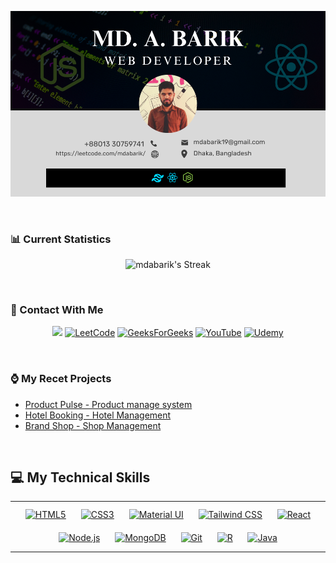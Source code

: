 
<!-- https://raw.githubusercontent.com/mdabarik/mdabarik/main/images/banner.png -->
<!-- ![Alt text](https://raw.githubusercontent.com/mdabarik/mdabarik/main/images/banner.png) -->
[![LeetCode Profile](https://raw.githubusercontent.com/mdabarik/mdabarik/main/banner/git-banner-v-3.png)](https://leetcode.com/mdabarik/)

<br />


### 📊 Current Statistics

<div align="center">

![mdabarik's Streak](https://github-readme-streak-stats.herokuapp.com/?user=mdabarik&theme=highcontrast&hide_border=true)
</div>
<!-- 
<div align="center">

![mdabarik's Stats](https://github-readme-stats.vercel.app/api?username=mdabarik&theme=highcontrast&show_icons=true&hide_border=true&count_private=true)

![mdabarik's Top Languages](https://github-readme-stats.vercel.app/api/top-langs/?username=mdabarik&theme=highcontrast&show_icons=true&hide_border=true&layout=compact)
</div> -->

<br />


### 📨 Contact With Me
<div align="center">

[![](https://img.shields.io/badge/LinkedIn-0077B5?style=for-the-badge&logo=linkedin&logoColor=white)](https://www.linkedin.com/in/md-a-barik/) 
[![LeetCode](https://img.shields.io/badge/LeetCode-000000?style=for-the-badge&logo=LeetCode&logoColor=#d16c06)](https://leetcode.com/mdabarik/)
[![GeeksForGeeks](https://img.shields.io/badge/GeeksforGeeks-gray?style=for-the-badge&logo=geeksforgeeks&logoColor=35914c)](https://auth.geeksforgeeks.org/user/mdabarik)
[![YouTube](https://img.shields.io/badge/YouTube-%23FF0000.svg?style=for-the-badge&logo=YouTube&logoColor=white)](https://www.youtube.com/channel/UCsQvox_DAmM8g027TnCNslA)
[![Udemy](https://img.shields.io/badge/Udemy-A435F0?style=for-the-badge&logo=Udemy&logoColor=white)](https://www.udemy.com/user/abdul-barik-3/)
</div>

<br />

### ⌚️ My Recet Projects
- [Product Pulse - Product manage system](https://github.com/mdabarik/product-pulse-mern-app-client)
- [Hotel Booking - Hotel Management](https://github.com/mdabarik/hotel-booking-client)
- [Brand Shop - Shop Management](https://github.com/mdabarik/brand-shop-client)

<br />

## 💻 My Technical Skills
<table align="center"><tr align="center" ><td valign="top" width="100%">

<div align="center">  
<a href="https://en.wikipedia.org/wiki/HTML5" target="_blank"><img style="margin: 10px" src="https://profilinator.rishav.dev/skills-assets/html5-original-wordmark.svg" alt="HTML5" height="50" /></a>  
<a href="https://www.w3schools.com/css/" target="_blank"><img style="margin: 10px" src="https://profilinator.rishav.dev/skills-assets/css3-original-wordmark.svg" alt="CSS3" height="50" /></a>  
<a href="https://mui.com/" target="_blank"><img style="margin: 10px" src="https://profilinator.rishav.dev/skills-assets/mui.png" alt="Material UI" height="50" /></a>  
<a href="https://www.tailwindcss.com/" target="_blank"><img style="margin: 10px" src="https://profilinator.rishav.dev/skills-assets/tailwindcss.svg" alt="Tailwind CSS" height="50" /></a>  
<a href="https://reactjs.org/" target="_blank"><img style="margin: 10px" src="https://profilinator.rishav.dev/skills-assets/react-original-wordmark.svg" alt="React" height="50" /></a>  
<a href="https://nodejs.org/" target="_blank"><img style="margin: 10px" src="https://profilinator.rishav.dev/skills-assets/nodejs-original-wordmark.svg" alt="Node.js" height="50" /></a>  
<a href="https://www.mongodb.com/" target="_blank"><img style="margin: 10px" src="https://profilinator.rishav.dev/skills-assets/mongodb-original-wordmark.svg" alt="MongoDB" height="50" /></a>  
<a href="https://github.com/" target="_blank"><img style="margin: 10px" src="https://profilinator.rishav.dev/skills-assets/git-scm-icon.svg" alt="Git" height="50" /></a>  
<a href="https://www.r-project.org/" target="_blank"><img style="margin: 10px" src="https://profilinator.rishav.dev/skills-assets/r.svg" alt="R" height="50" /></a>  
<a href="https://www.java.com/" target="_blank"><img style="margin: 10px" src="https://profilinator.rishav.dev/skills-assets/java-original-wordmark.svg" alt="Java" height="50" /></a>  
</div>

</td>


</tr></table>  


<br/>  






<!-- 
<div align="center">

[![Top Langs](https://github-readme-stats.vercel.app/api/top-langs/?username=mdabarik)](https://github.com/anuraghazra/github-readme-stats)
</div>

<div align="center">

![GitHub stats](https://github-readme-stats.vercel.app/api?username=mdabarik&show_icons=true)  
</div> -->